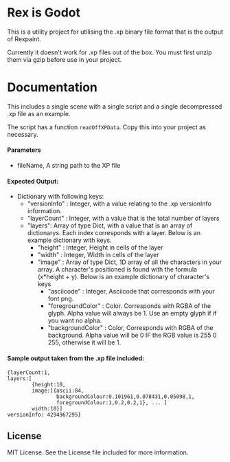 # Rex is Godot
This is a utility project for utilising the .xp binary file format that is the output of Rexpaint.

Currently it doesn't work for .xp files out of the box. You must first unzip them via gzip before use in your project.

# Documentation

This includes a single scene with a single script and a single decompressed .xp file as an example.

The script has a function `readOffXPData`. Copy this into your project as necessary.

#### Parameters
- fileName, A string path to the XP file

#### Expected Output:
- Dictionary with following keys:
    - "versionInfo" : Integer, with a value relating to the .xp versionInfo information.
    - "layerCount" : Integer, with a value that is the total number of layers
    - "layers": Array of type Dict, with a value that is an array of dictionarys. Each index corresponds with a layer. Below is an example dictionary with keys.
        - "height" : Integer,  Height in cells of the layer
        - "width" : Integer, Width in cells of the layer
        - "image" : Array of type Dict, 1D array of all the characters in your array. A character's positioned is found with the formula (x*height + y). Below is an example dictionary of character's keys
            - "asciicode" : Integer, Asciicode that corresponds with your font png.
            - "foregroundColor" : Color. Corresponds with RGBA of the glyph. Alpha value will always be 1. Use an empty glyph if if you want no alpha.
            - "backgroundColor" : Color, Corresponds with RGBA of the background. Alpha value will be 0 IF the RGB value is 255 0 255, otherwise it will be 1.

#### Sample output taken from the .xp file included:
```
{layerCount:1,
layers:[
        {height:10,
        image:[{ascii:84,
                backgroundColour:0.101961,0.078431,0.05098,1,
                foregroundColour:1,0.2,0.2,1}, ... ]
        width:10}]
versionInfo: 4294967295}
```
## License
MIT License. See the License file included for more information.
